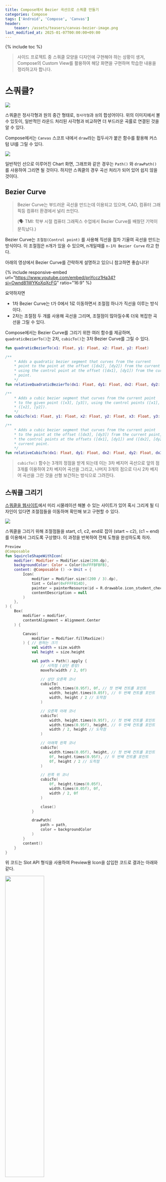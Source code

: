 ```yaml
---
title: Compose에서 Bezier 곡선으로 스쿼클 만들기
categories: Compose
tags: ['Android', 'Compose', 'Canvas']
header:
    teaser: /assets/teasers/canvas-bezier-image.png
last_modified_at: 2025-01-07T00:00:00+09:00
---
```


{% include toc %}

> 사이드 프로젝트 중 스쿼클 모양을 디자인에 구현해야 하는 상황이 생겨, Compose의 Custom View를 활용하여 해당 화면을 구현하며 학습한 내용을 정리하고자 합니다.

# 스쿼클?
<img src = "/assets/resources/squircle-and-round-image.png" class="align-center">

스쿼클은 정사각형과 원의 중간 형태로, `정사각형`과 `원`의 합성어이다. 위의 이미지에서 볼 수 있듯이, 일반적인 라운드 처리된 사각형과 비교하면 더 부드러운 곡률로 연결된 것을 알 수 있다.

Compose에서는 `Canvas` 스코프 내에서 `draw`라는 접두사가 붙은 함수를 활용해 커스텀 UI를 그릴 수 있다.

<img src = "/assets/resources/canvas-draw-functions.png" class="align-center">

일반적인 선으로 이루어진 Chart 화면, 그래프와 같은 경우는 `Path()` 와 `drawPath()` 를 사용하여 그리면 될 것이다. 하지만 스쿼클의 경우 곡선 처리가 되어 있어 쉽지 않을 것이다.

## Bezier Curve
> Bezier Curve는 부드러운 곡선을 만드는데 이용되고 있으며, CAD, 컴퓨터 그래픽등 컴퓨터 환경에서 널리 쓰인다.
>
> (🗣️ TMI: 학부 시절 컴퓨터 그래픽스 수업에서 Bezier Curve를 배웠던 기억이 문득났다.)

Bezier Curve는 `조절점(Control point)` 를 사용해 직선을 점차 기울여 곡선을 만드는 방식이다. 이 조절점은 n개가 있을 수 있으며, n개일때를 `n-1차 Bezier Curve` 라고 한다.

아래의 영상에서 Bezier Curve를 간략하게 설명하고 있으니 참고하면 좋습니다!

{% include responsive-embed url="https://www.youtube.com/embed/pnYccz1Ha34?si=Ownd81WYKoXqXcFG" ratio="16:9" %}

요약하자면
- 1차 Bezier Curve는 t가 0에서 1로 이동하면서 조절점 하나가 직선을 이루는 방식이다.
- 2차는 조절점 두 개를 사용해 곡선을 그리며, 조절점이 많아질수록 더욱 복잡한 곡선을 그릴 수 있다.

Compose에서는 Bezier Curve를 그리기 위한 여러 함수를 제공하며, `quadraticBezierTo()`는 2차, `cubicTo()`는 3차 Bezier Curve를 그릴 수 있다.

```kotlin
fun quadraticBezierTo(x1: Float, y1: Float, x2: Float, y2: Float)

/**
    * Adds a quadratic bezier segment that curves from the current
    * point to the point at the offset ([dx2], [dy2]) from the current point,
    * using the control point at the offset ([dx1], [dy1]) from the current
    * point.
    */
fun relativeQuadraticBezierTo(dx1: Float, dy1: Float, dx2: Float, dy2: Float)

/**
    * Adds a cubic bezier segment that curves from the current point
    * to the given point ([x3], [y3]), using the control points ([x1], [y1]) and
    * ([x2], [y2]).
    */
fun cubicTo(x1: Float, y1: Float, x2: Float, y2: Float, x3: Float, y3: Float)

/**
    * Adds a cubic bezier segment that curves from the current point
    * to the point at the offset ([dx3], [dy3]) from the current point, using
    * the control points at the offsets ([dx1], [dy1]) and ([dx2], [dy2]) from the
    * current point.
    */
fun relativeCubicTo(dx1: Float, dy1: Float, dx2: Float, dy2: Float, dx3: Float, dy3: Float)
```

> `cubicTo()` 함수는 3개의 정점을 받게 되는데 이는 3차 베지어 곡선으로 앞의 점 3개를 이용하여 2차 베지어 곡선을 그리고, 나머지 3개의 점으로 다시 2차 베지어 곡선을 그린 것을 선형 보간하는 방식으로 그려진다.

## 스쿼클 그리기

[스쿼클을 웹사이트](https://cubic-bezier.com/#.17,.67,.83,.67)에서 미리 시물레이션 해볼 수 있는 사이트가 있어 혹시 그리게 될 디자인이 있다면 조절점들을 이동하며 확인해 보고 구현할 수 있다.

<img src = "/assets/resources/squircle-my-design.png " class="align-center">

스쿼클을 그리기 위해 조절점들을 start, c1, c2, end로 잡아 (start ~ c2), (c1 ~ end) 를 이용해서 그리도록 구상했다. 이 과정을 반복하여 전체 도형을 완성하도록 하자.


```kotlin
Preview
@Composable
fun SquircleShapeWithIcon(
    modifier: Modifier = Modifier.size(200.dp),
    backgroundColor: Color = Color(0xFFFBFBFB),
    content: @Composable () -> Unit = {
        Icon(
            modifier = Modifier.size((200 / 3).dp),
            tint = Color(0xFFFF814D),
            painter = painterResource(id = R.drawable.icon_student_check),
            contentDescription = null
        )
    },
) {
    Box(
        modifier = modifier,
        contentAlignment = Alignment.Center
    ) {

        Canvas(
            modifier = Modifier.fillMaxSize()
        ) { // 원하는 크기
            val width = size.width
            val height = size.height

            val path = Path().apply {
                // 시작점 (상단 중앙)
                moveTo(width / 2, 0f)

                // 상단 오른쪽 코너
                cubicTo(
                    width.times(0.95f), 0f, // 첫 번째 컨트롤 포인트
                    width, height.times(0.05f), // 두 번째 컨트롤 포인트
                    width, height / 2 // 도착점
                )

                // 오른쪽 아래 코너
                cubicTo(
                    width, height.times(0.95f), // 첫 번째 컨트롤 포인트
                    width.times(0.95f), height, // 두 번째 컨트롤 포인트
                    width / 2, height // 도착점
                )

                // 아래쪽 왼쪽 코너
                cubicTo(
                    width.times(0.05f), height, // 첫 번째 컨트롤 포인트
                    0f, height.times(0.95f), // 두 번째 컨트롤 포인트
                    0f, height / 2 // 도착점
                )

                // 왼쪽 위 코너
                cubicTo(
                    0f, height.times(0.05f),
                    width.times(0.05f), 0f,
                    width / 2, 0f
                )

                close()
            }

            drawPath(
                path = path,
                color = backgroundColor
            )
        }
        content()
    }
}
```
위 코드는 Slot API 형식을 사용하여 Preview용 Icon을 삽입한 코드로 결과는 아래와 같다.

<img src="/assets/resources/design-preview.png" width="50%" class="align-center">

- - -

# References
- [https://namu.wiki/w/%EB%B2%A0%EC%A7%80%EC%97%90%20%EA%B3%A1%EC%84%A0](https://namu.wiki/w/%EB%B2%A0%EC%A7%80%EC%97%90%20%EA%B3%A1%EC%84%A0)
- [https://cubic-bezier.com/#.17,.67,.83,.67](https://cubic-bezier.com/#.17,.67,.83,.67)
- [https://charlezz.com/?p=46274](https://charlezz.com/?p=46274)
- [https://woongsios.tistory.com/70](https://woongsios.tistory.com/70)
- [https://www.youtube.com/watch?v=pnYccz1Ha34](https://www.youtube.com/watch?v=pnYccz1Ha34)
